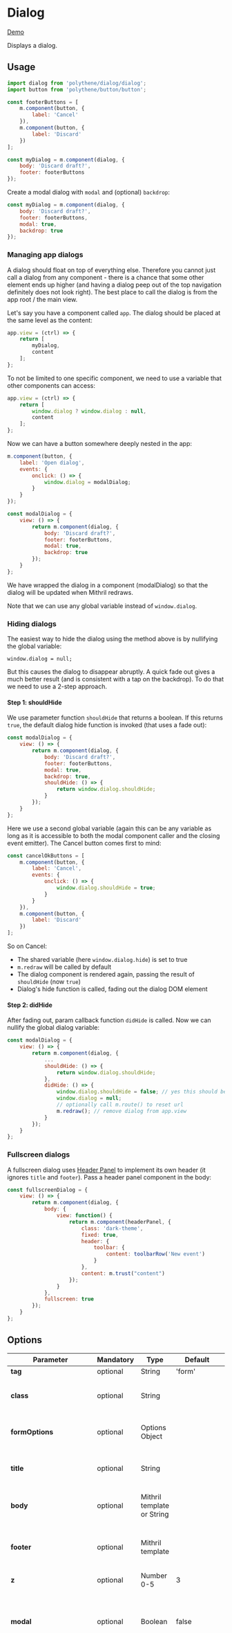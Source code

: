 # Dialog

<a class="btn-demo" href="http://arthurclemens.github.io/Polythene-Examples/index.html#/dialog">Demo</a>

Displays a dialog.


## Usage

~~~javascript
import dialog from 'polythene/dialog/dialog';
import button from 'polythene/button/button';

const footerButtons = [
    m.component(button, {
        label: 'Cancel'
    }),
    m.component(button, {
        label: 'Discard'
    })
];

const myDialog = m.component(dialog, {
    body: 'Discard draft?',
    footer: footerButtons
});
~~~

Create a modal dialog with `modal` and (optional) `backdrop`:

~~~javascript
const myDialog = m.component(dialog, {
    body: 'Discard draft?',
    footer: footerButtons,
	modal: true,
	backdrop: true
});
~~~

### Managing app dialogs

A dialog should float on top of everything else. Therefore you cannot just call a dialog from any component - there is a chance that some other element ends up higher (and having a dialog peep out of the top navigation definitely does not look right). The best place to call the dialog is from the app root / the main view.

Let's say you have a component called `app`. The dialog should be placed at the same level as the content:

~~~javascript
app.view = (ctrl) => {
    return [
    	myDialog,
    	content
    ];
};
~~~

To not be limited to one specific component, we need to use a variable that other components can access:

~~~javascript
app.view = (ctrl) => {
    return [
    	window.dialog ? window.dialog : null,
    	content
    ];
};
~~~

Now we can have a button somewhere deeply nested in the app:

~~~javascript
m.component(button, {
    label: 'Open dialog',
    events: {
		onclick: () => {
			window.dialog = modalDialog;
		}
    }
});

const modalDialog = {
    view: () => {
        return m.component(dialog, {
            body: 'Discard draft?',
            footer: footerButtons,
            modal: true,
            backdrop: true
        });
    }
};
~~~

We have wrapped the dialog in a component (modalDialog) so that the dialog will be updated when Mithril redraws.

Note that we can use any global variable instead of `window.dialog`.



### Hiding dialogs

The easiest way to hide the dialog using the method above is by nullifying the global variable:

	window.dialog = null;

But this causes the dialog to disappear abruptly. A quick fade out gives a much better result (and is consistent with a tap on the backdrop). To do that we need to use a 2-step approach.

#### Step 1: shouldHide

We use parameter function `shouldHide` that returns a boolean. If this returns `true`, the default dialog hide function is invoked (that uses a fade out):

~~~javascript
const modalDialog = {
    view: () => {
        return m.component(dialog, {
            body: 'Discard draft?',
            footer: footerButtons,
            modal: true,
            backdrop: true,
            shouldHide: () => {
                return window.dialog.shouldHide;
            }
        });
    }
};
~~~

Here we use a second global variable (again this can be any variable as long as it is accessible to both the modal component caller and the closing event emitter). The Cancel button comes first to mind:

~~~javascript
const cancelOkButtons = [
    m.component(button, {
        label: 'Cancel',
        events: {
            onclick: () => {
                window.dialog.shouldHide = true;
            }
        }
    }),
    m.component(button, {
        label: 'Discard'
    })
];
~~~

So on Cancel:

* The shared variable (here `window.dialog.hide`) is set to true
* `m.redraw` will be called by default
* The dialog component is rendered again, passing the result of `shouldHide` (now `true`)
* Dialog's hide function is called, fading out the dialog DOM element


#### Step 2: didHide

After fading out, param callback function `didHide` is called. Now we can nullify the global dialog variable:

~~~javascript
const modalDialog = {
    view: () => {
        return m.component(dialog, {
            ...
            shouldHide: () => {
                return window.dialog.shouldHide;
            },
            didHide: () => {
                window.dialog.shouldHide = false; // yes this should be reset first, even if we will be nulling window.dialog
                window.dialog = null;
                // optionally call m.route() to reset url
                m.redraw(); // remove dialog from app.view
            }
        });
    }
};
~~~

### Fullscreen dialogs

A fullscreen dialog uses [Header Panel](#header-panel) to implement its own header (it ignores `title` and `footer`). Pass a header panel component in the body:

~~~javascript
const fullscreenDialog = {
    view: () => {
        return m.component(dialog, {
	        body: {
			    view: function() {
			        return m.component(headerPanel, {
			            class: 'dark-theme',
			            fixed: true,
			            header: {
			                toolbar: {
			                    content: toolbarRow('New event')
			                }
			            },
			            content: m.trust("content")
			        });
			    }
			},
	        fullscreen: true
        });
    }
};
~~~

## Options

| **Parameter** |  **Mandatory** | **Type** | **Default** | **Description** |
| ------------- | -------------- | -------- | ----------- | --------------- |
| **tag** | optional | String | 'form' | HTML tag |
| **class** | optional | String |  | Extra CSS class appended to 'dialog' |
| **formOptions** | optional | Options Object | | Form attribute options such as `type` or `enctype` |
| **title** | optional | String |  | Header title; if omitted, no header will be shown |
| **body** | optional | Mithril template or String |  | Body content; if omitted, no body will be shown |
| **footer** | optional | Mithril template |  | Footer actions, usually an array of buttons |
| **z** | optional | Number 0-5 | 3 | Depth of the shadow |
| **modal** | optional | Boolean | false | Set to true to create a modal dialog; tapping the backdrop will not close the dialog |
| **fullscreen** | optional | Boolean | false | Set to true to make the dialog fullscreen; should be done for mobile screens only; `title` and `footer` will be ignored; pass a [Header Panel](#header-panel) to `body` |
| **backdrop** | optional | Boolean | false | Set to true show a backdrop background color |
| **transition** | optional | String: 'in', 'out', 'both', 'none' | 'both' | Set to 'out' (or 'none') to immediately show the dialog without fading in, for instance when showing the dialog when the view is loaded |
| **shouldHide** | optional | Function |  | Function that returns a Boolean; see: "Hiding dialogs" above |
| **willHide** | optional | Function |  | Function is called just before the dialog starts hiding; it is not recommended to call `m.route()` from here, instead use `didHide` |
| **didHide** | optional | Function |  | Callback function that is called when the fade out animation is done; see: "Hiding dialogs" above  |
| **updateContentOnScroll** | Boolean | false | Set to true to "unfreeze" dialog contents during scrolling; for performance this is set to false by default |


## Default generated HTML

Without buttons:

~~~html
<form class="dialog layout center-center" style="">
    <div class="dialog-content layout vertical">
        <div class="fit shadow">
            <div class="fit animated shadow-bottom shadow-bottom-z-3"></div>
            <div class="fit animated shadow-top shadow-top-z-3"></div>
        </div>
        <div class="dialog-body">Body text</div>
    </div>
</form>
~~~

With an array of footer buttons:

~~~html
<form class="dialog layout center-center " style="">
    <div class="dialog-content layout vertical">
        <div class="fit shadow">
            <div class="fit animated shadow-bottom shadow-bottom-z-3"></div>
            <div class="fit animated shadow-top shadow-top-z-3"></div>
        </div>
        <div class="dialog-body">Body text</div>
        <div class="dialog-footer layout end">
            <div class="flex"></div>
            <div class="actions layout horizontal end-justified wrap">
                footer content...
            </div>
        </div>
    </div>
</form>
~~~
